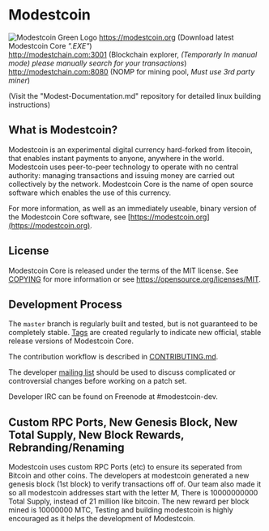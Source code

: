 Modestcoin
=====================================
![Modestcoin Green Logo](https://user-images.githubusercontent.com/99905005/164156633-21e78855-2e9c-4aa5-9d62-fa62c05a829f.png)
https://modestcoin.org (Download latest Modestcoin Core *".EXE"*)                                                                                                   
http://modestchain.com:3001 (Blockchain explorer, *(Temporarly In manual mode) please manually search for your transactions*)                                                       
http://modestchain.com:8080 (NOMP for mining pool, *Must use 3rd party miner*)                                                                             

(Visit the "Modest-Documentation.md" repository for detailed linux building instructions)

What is Modestcoin?
----------------

Modestcoin is an experimental digital currency hard-forked from litecoin, that enables instant payments to
anyone, anywhere in the world. Modestcoin uses peer-to-peer technology to operate
with no central authority: managing transactions and issuing money are carried
out collectively by the network. Modestcoin Core is the name of open source
software which enables the use of this currency.

For more information, as well as an immediately useable, binary version of
the Modestcoin Core software, see [https://modestcoin.org](https://modestcoin.org).

License
-------

Modestcoin Core is released under the terms of the MIT license. See [COPYING](COPYING) for more
information or see https://opensource.org/licenses/MIT.

Development Process
-------------------

The `master` branch is regularly built and tested, but is not guaranteed to be
completely stable. [Tags](https://github.com/modestcoin-project/modestcoin/tags) are created
regularly to indicate new official, stable release versions of Modestcoin Core.

The contribution workflow is described in [CONTRIBUTING.md](CONTRIBUTING.md).

The developer [mailing list](https://groups.google.com/forum/#!forum/modestcoin-dev)
should be used to discuss complicated or controversial changes before working
on a patch set.

Developer IRC can be found on Freenode at #modestcoin-dev.

Custom RPC Ports, New Genesis Block, New Total Supply, New Block Rewards, Rebranding/Renaming
-------
Modestcoin uses custom RPC Ports (etc) to ensure its seperated from Bitcoin and other coins.
The developers at modestcoin generated a new genesis block (1st block) to verify transactions off of.
Our team also made it so all modestcoin addresses start with the letter M, 
There is 10000000000 Total Supply, instead of 21 million like bitcoin.
The new reward per block mined is 10000000 MTC,
Testing and building modestcoin is highly encouraged as it helps the development of Modestcoin. 

